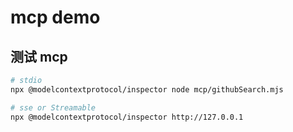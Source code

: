 # mcp demo

## 测试 mcp

```bash
# stdio
npx @modelcontextprotocol/inspector node mcp/githubSearch.mjs

# sse or Streamable
npx @modelcontextprotocol/inspector http://127.0.0.1
```